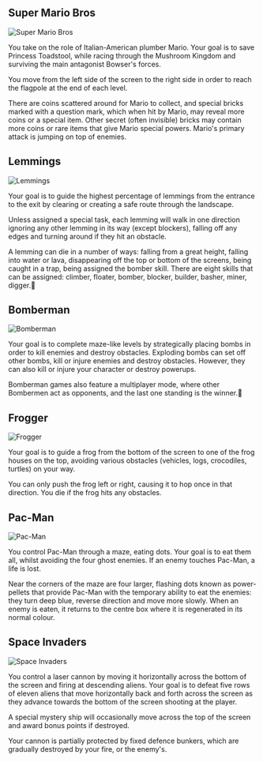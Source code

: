 ## Super Mario Bros

![Super Mario Bros](assets/games/mario/reference-mario.png)

You take on the role of Italian-American plumber Mario.
Your goal is to save Princess Toadstool, while racing through the Mushroom Kingdom and surviving the main antagonist Bowser's forces.

You move from the left side of the screen to the right side in order to reach the flagpole at the end of each level.

There are coins scattered around for Mario to collect, and special bricks marked with a question mark, which when hit by Mario, may reveal more coins or a special item. Other secret (often invisible) bricks may contain more coins or rare items that give Mario special powers.
Mario's primary attack is jumping on top of enemies.

## Lemmings

![Lemmings](assets/games/lemmings/reference-lemmings.jpg)

Your goal is to guide the highest percentage of lemmings from the entrance to the exit by clearing or creating a safe route through the landscape.

Unless assigned a special task, each lemming will walk in one direction ignoring any other lemming in its way (except blockers), falling off any edges and turning around if they hit an obstacle.

A lemming can die in a number of ways: falling from a great height, falling into water or lava, disappearing off the top or bottom of the screens, being caught in a trap, being assigned the bomber skill. There are eight skills that can be assigned: climber, floater, bomber, blocker, builder, basher, miner, digger.
## Bomberman

![Bomberman](assets/games/bomberman/reference-bomberman.jpg)

Your goal is to complete maze-like levels by strategically placing bombs in order to kill enemies and destroy obstacles. Exploding bombs can set off other bombs, kill or injure enemies and destroy obstacles. However, they can also kill or injure your character or destroy powerups.

Bomberman games also feature a multiplayer mode, where other Bombermen act as opponents, and the last one standing is the winner.
## Frogger

![Frogger](assets/games/frogger/reference-frogger.jpg)

Your goal is to guide a frog from the bottom of the screen to one of the frog houses on the top, avoiding various obstacles (vehicles, logs, crocodiles, turtles) on your way.

You can only push the frog left or right, causing it to hop once in that direction. You die if the frog hits any obstacles.

## Pac-Man

![Pac-Man](assets/games/pacman/reference-pacman.png)

You control Pac-Man through a maze, eating dots. Your goal is to eat them all, whilst avoiding the four ghost enemies. If an enemy touches Pac-Man, a life is lost. 

Near the corners of the maze are four larger, flashing dots known as power-pellets that provide Pac-Man with the temporary ability to eat the enemies: they turn deep blue, reverse direction and move more slowly. When an enemy is eaten, it returns to the centre box where it is regenerated in its normal colour.

## Space Invaders

![Space Invaders](assets/games/space-invaders/reference-space-invaders.jpg)

You control a laser cannon by moving it horizontally across the bottom of the screen and firing at descending aliens. Your goal is to defeat five rows of eleven aliens that move horizontally back and forth across the screen as they advance towards the bottom of the screen shooting at the player. 

A special mystery ship will occasionally move across the top of the screen and award bonus points if destroyed.

Your cannon is partially protected by fixed defence bunkers, which are gradually destroyed by your fire, or the enemy's.